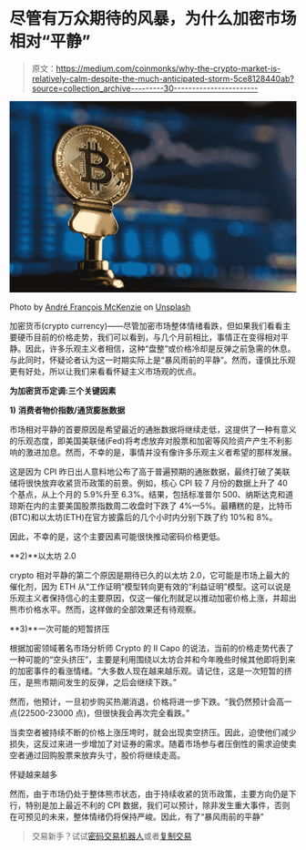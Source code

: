 # 尽管有万众期待的风暴，为什么加密市场相对“平静”

> 原文：<https://medium.com/coinmonks/why-the-crypto-market-is-relatively-calm-despite-the-much-anticipated-storm-5ce8128440ab?source=collection_archive---------30----------------------->

![](img/1b161acc66f668367c50866fa2d076bb.png)

Photo by [André François McKenzie](https://unsplash.com/@silverhousehd?utm_source=medium&utm_medium=referral) on [Unsplash](https://unsplash.com?utm_source=medium&utm_medium=referral)

加密货币(crypto currency)——尽管加密市场整体情绪看跌，但如果我们看看主要硬币目前的价格走势，我们可以看到，与几个月前相比，事情正在变得相对平静。因此，许多乐观主义者相信，这种“盘整”或价格冷却是反弹之前急需的休息。与此同时，怀疑论者认为这一时期实际上是“暴风雨前的平静”。然而，谨慎比乐观更有好处，所以让我们来看看怀疑主义市场观的优点。

**为加密货币定调:三个关键因素**

**1)** **消费者物价指数/通货膨胀数据**

市场相对平静的首要原因是希望最近的通胀数据将继续走低，这提供了一种有意义的乐观态度，即美国美联储(Fed)将考虑放弃对股票和加密等风险资产产生不利影响的激进加息。然而，不幸的是，事情并没有像许多乐观主义者希望的那样发展。

这是因为 CPI 昨日出人意料地公布了高于普遍预期的通胀数据，最终打破了美联储将很快放弃收紧货币政策的前景。例如，核心 CPI 较 7 月份的数据上升了 40 个基点，从上个月的 5.9%升至 6.3%。结果，包括标准普尔 500、纳斯达克和道琼斯在内的主要美国股票指数周二收盘时下跌了 4%—5%。最糟糕的是，比特币(BTC)和以太坊(ETH)在官方披露后的几个小时内分别下跌了约 10%和 8%。

因此，不幸的是，这个主要因素可能很快推动密码价格更低。

**2)**以太坊 2.0

crypto 相对平静的第二个原因是期待已久的以太坊 2.0，它可能是市场上最大的催化剂，因为 ETH 从“工作证明”模型转向更有效的“利益证明”模型。这可以说是乐观主义者保持信心的主要原因，仅这一催化剂就足以推动加密价格上涨，并超出熊市价格水平。然而，这样做的全部效果还有待观察。

**3)**一次可能的短暂挤压

根据加密领域著名市场分析师 Crypto 的 II Capo 的说法，当前的价格走势代表了一种可能的“空头挤压”，主要是利用围绕以太坊合并和今年晚些时候其他即将到来的加密事件的看涨情绪。“大多数人现在越来越乐观。请记住，这是一次短暂的挤压，是熊市期间发生的反弹，之后会继续下跌。”

然而，他预计，一旦初步购买热潮消退，价格将进一步下跌。“我仍然预计会高一点(22500-23000 点)，但很快我会再次完全看跌。”

当卖空者被持续不断的价格上涨压垮时，就会出现卖空挤压。因此，迫使他们减少损失，这反过来进一步增加了对证券的需求。随着市场参与者压倒性的需求迫使卖空者通过回购股票来放弃头寸，股价将继续走高。

怀疑越来越多

然而，由于市场仍处于整体熊市状态，由于持续收紧的货币政策，主要方向仍是下行，特别是加上最近不利的 CPI 数据，我们可以预计，除非发生重大事件，否则在可预见的未来，整体情绪仍将保持严峻。因此，有了“暴风雨前的平静”

> 交易新手？试试[密码交易机器人](/coinmonks/crypto-trading-bot-c2ffce8acb2a)或者[复制交易](/coinmonks/top-10-crypto-copy-trading-platforms-for-beginners-d0c37c7d698c)